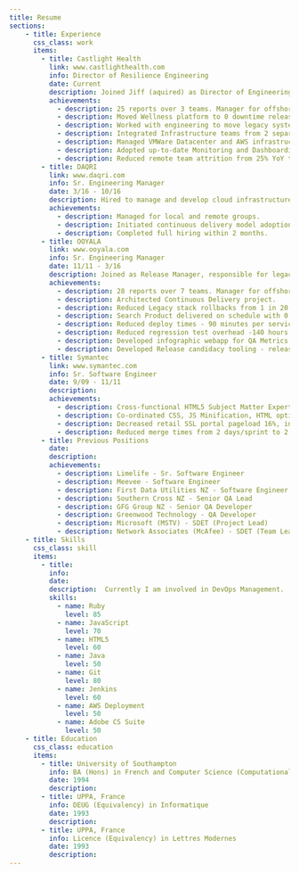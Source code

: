 ```yaml
---
title: Resume
sections:
    - title: Experience
      css_class: work
      items:
        - title: Castlight Health
          link: www.castlighthealth.com  
          info: Director of Resilience Engineering
          date: Current
          description: Joined Jiff (aquired) as Director of Engineering I/O, responsible for moving to continuous releases and developing tight linkage between engineering and infrastructure. Moved from a 100% downtime release to 0 downtime releases.
          achievements:
            - description: 25 reports over 3 teams. Manager for offshore and local groups.
            - description: Moved Wellness platform to 0 downtime releases.
            - description: Worked with engineering to move legacy systems to containerized deploys.
            - description: Integrated Infrastructure teams from 2 separate companies.
            - description: Managed VMWare Datacenter and AWS infrastructure to deliver hybrid solution.
            - description: Adopted up-to-date Monitoring and Dashboarding for data-driven problem resolution.
            - description: Reduced remote team attrition from 25% YoY to 0%.
        - title: DAQRI
          link: www.daqri.com  
          info: Sr. Engineering Manager
          date: 3/16 - 10/16
          description: Hired to manage and develop cloud infrastructure for Augmented Reality platform.  Improved delivery pipeline of applications reducing time for internal delivery from 2 weeks to 1 day. Enabled yum-backed repositories for internal package delivery and dependency management
          achievements:
            - description: Managed for local and remote groups.
            - description: Initiated continuous delivery model adoption.
            - description: Completed full hiring within 2 months.
        - title: OOYALA
          link: www.ooyala.com  
          info: Sr. Engineering Manager
          date: 11/11 - 3/16
          description: Joined as Release Manager, responsible for legacy releases and metrics tracking.  Automated and decentralized release to generate scalability and became Engineering manager for Platform As A Service.
          achievements:
            - description: 28 reports over 7 teams. Manager for offshore and local groups.
            - description: Architected Continuous Delivery project.
            - description: Reduced Legacy stack rollbacks from 1 in 20 days to 1 in 850 days.
            - description: Search Product delivered on schedule with 0 outages since delivery.
            - description: Reduced deploy times - 90 minutes per service to 20 minutes.
            - description: Reduced regression test overhead -140 hours to 65 hours per cycle.
            - description: Developed infographic webapp for QA Metrics - MTBF up 20-30%
            - description: Developed Release candidacy tooling - release outages down 30%
        - title: Symantec
          link: www.symantec.com
          info: Sr. Software Engineer
          date: 9/09 - 11/11
          description:
          achievements:
            - description: Cross-functional HTML5 Subject Matter Expert.
            - description: Co-ordinated CSS, JS Minification, HTML optimization across 3 teams.
            - description: Decreased retail SSL portal pageload 16%, increasing conversion 11%.
            - description: Reduced merge times from 2 days/sprint to 2 hours via branching.
        - title: Previous Positions
          date: 
          description: 
          achievements:
            - description: Limelife - Sr. Software Engineer
            - description: Meevee - Software Engineer
            - description: First Data Utilities NZ - Software Engineer
            - description: Southern Cross NZ - Senior QA Lead
            - description: GFG Group NZ - Senior QA Developer
            - description: Greenwood Technology - QA Developer
            - description: Microsoft (MSTV) - SDET (Project Lead)
            - description: Network Associates (McAfee) - SDET (Team Lead)
    - title: Skills
      css_class: skill
      items:
        - title:
          info:
          date:
          description:  Currently I am involved in DevOps Management.  I have experience in SDLC Process implementation, Continuous Integration, Continuous Deployment and Continuous Delivery.  I have been integral in Quality Assurance, and am familiar with SCRUM, Kanban, and LEAN methodologies.
          skills:
            - name: Ruby
              level: 85
            - name: JavaScript
              level: 70
            - name: HTML5
              level: 60
            - name: Java
              level: 50
            - name: Git
              level: 80
            - name: Jenkins
              level: 60            
            - name: AWS Deployment
              level: 50            
            - name: Adobe CS Suite
              level: 50            
    - title: Education
      css_class: education
      items:
        - title: University of Southampton
          info: BA (Hons) in French and Computer Science (Computational Linguistics)
          date: 1994
          description:
        - title: UPPA, France 
          info: DEUG (Equivalency) in Informatique
          date: 1993
          description:
        - title: UPPA, France 
          info: Licence (Equivalency) in Lettres Modernes
          date: 1993
          description:
---
```

